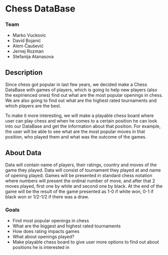 <h1> Chess DataBase </h1>
<h3>Team</h3>
<ul>
  <li>Marko Vuckovic</li>
  <li>David Bojanić</li>
  <li>Alem Čaušević</li>
  <li>Jernej Rozman</li>
  <li>Stefanija Atanasova</li>
</ul>
<h2>Description</h2>
<p>
  Since chess got popular in last few years, we decided make a Chess DataBase with games of players,
  which is going to help new players (also the expirienced ones) find out what are the most popular 
  openings in chess. We are also going to find out what are the highest rated tournaments and 
  which players are the best. 
</p>
<p>
  To make it more interesting, we will make a playable chess board where user can play chess and when he comes to
  a certain position he can look into our DataBase and get the information about that position.
  For example, the user will be able to see what are the most popular moves in that position, who played them
  and what was the outcome of the games. 
</p>
<h2>About Data</h2>
Data will contain name of players, their ratings, country and moves of the game they played.
Data will consist of tournament they played at and name of opening played.
Games will be presented in standard chess notation where numbers will present the ordinal number of move,
and after that 2 moves played, first one by white and second one by black. At the end of the game will be 
the result of the game presented as 1-0 if white won, 0-1 if black won or 1/2-1/2 if there was a draw.

<h3>Goals</h3>
<ul>
  <li>Find most popular openings in chess</li>
  <li>What are the biggest and highest rated tournaments</li>
  <li>How does rating impacts games</li>
  <li>What about openings played?</li>
  <li>Make playable chess board to give user more options to find out about positions he is interested in</li>
</ul>
